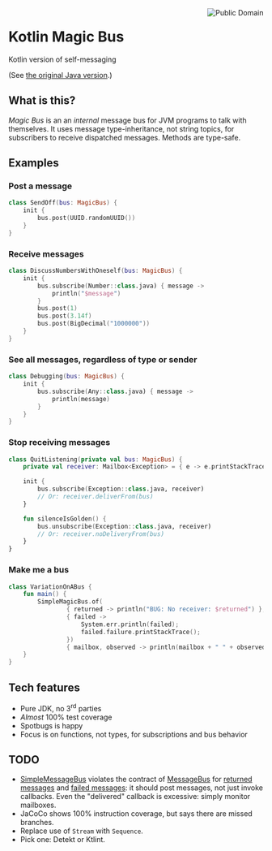 <a href="LICENSE.md">
<img src="https://unlicense.org/pd-icon.png" alt="Public Domain" align="right"/>
</a>

# Kotlin Magic Bus

Kotlin version of self-messaging

(See [the original Java version](https://github.com/binkley/magic-bus).)

## What is this?

_Magic Bus_ is an an _internal_ message bus for JVM programs to talk with
themselves.  It uses message type-inheritance, not string topics, for
subscribers to receive dispatched messages.  Methods are type-safe.

## Examples

### Post a message

```kotlin
class SendOff(bus: MagicBus) {
    init {
        bus.post(UUID.randomUUID())
    }
}
```

### Receive messages

```kotlin
class DiscussNumbersWithOneself(bus: MagicBus) {
    init {
        bus.subscribe(Number::class.java) { message ->
            println("$message")
        }
        bus.post(1)
        bus.post(3.14f)
        bus.post(BigDecimal("1000000"))
    }
}
```

### See all messages, regardless of type or sender

```kotlin
class Debugging(bus: MagicBus) {
    init {
        bus.subscribe(Any::class.java) { message ->
            println(message)
        }
    }
}
```

### Stop receiving messages

```kotlin
class QuitListening(private val bus: MagicBus) {
    private val receiver: Mailbox<Exception> = { e -> e.printStackTrace() }

    init {
        bus.subscribe(Exception::class.java, receiver)
        // Or: receiver.deliverFrom(bus)
    }

    fun silenceIsGolden() {
        bus.unsubscribe(Exception::class.java, receiver)
        // Or: receiver.noDeliveryFrom(bus)
    }
}
```

### Make me a bus

```kotlin
class VariationOnABus {
    fun main() {
        SimpleMagicBus.of(
                { returned -> println("BUG: No receiver: $returned") },
                { failed ->
                    System.err.println(failed);
                    failed.failure.printStackTrace();
                })
                { mailbox, observed -> println(mailbox + " " + observed) }
    }
}
```

## Tech features

* Pure JDK, no 3<sup>rd</sup> parties
* _Almost_ 100% test coverage
* Spotbugs is happy
* Focus is on functions, not types, for subscriptions and bus behavior

## TODO

* [SimpleMessageBus](./src/main/kotlin/hm/binkley/labs/SimpleMagicBus.kt)
  violates the contract of
  [MessageBus](./src/main/kotlin/hm/binkley/labs/MagicBus.kt) for
  [returned messages](./src/main/kotlin/hm/binkley/labs/FailedMessage.kt) and
  [failed messages](./src/main/kotlin/hm/binkley/labs/FailedMessage.kt):
  it should post messages, not just invoke callbacks.  Even the "delivered"
  callback is excessive: simply monitor mailboxes.
* JaCoCo shows 100% instruction coverage, but says there are missed branches.
* Replace use of `Stream` with `Sequence`.
* Pick one: Detekt or Ktlint.
